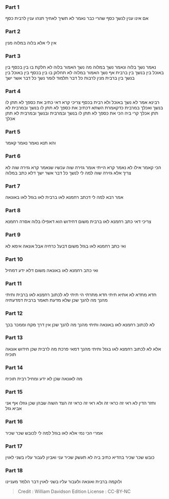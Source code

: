 
### Part 1
אם אינו ענין לנשך כסף שהרי כבר נאמר לא תשיך לאחיך תנהו ענין לרבית כסף 

### Part 2
אין לי אלא בלוה במלוה מנין

### Part 3
נאמר נשך בלוה ונאמר נשך במלוה מה נשך האמור בלוה לא חלקת בו בין בכסף בין באוכל בין בנשך בין ברבית אף נשך האמור במלוה לא תחלוק בו בין בכסף בין באוכל בין בנשך בין ברבית מנין לרבות כל דבר תלמוד לומר נשך כל דבר אשר ישך

### Part 4
רבינא אמר לא נשך באוכל ולא רבית בכסף צריכי קרא דאי כתיב את כספך לא תתן לו בנשך ואכלך במרבית כדקאמרת השתא דכתיב את כספך לא תתן לו בנשך ובמרבית לא תתן אכלך קרי ביה הכי את כספך לא תתן לו בנשך ובמרבית ובנשך ובמרבית לא תתן אכלך 

### Part 5
והא תנא נאמר נאמר קאמר 

### Part 6
הכי קאמר אילו לא נאמר קרא הייתי אומר גזירה שוה עכשיו שנאמר קרא גזירה שוה לא צריך אלא גזירה שוה למה לי לנשך כל דבר אשר ישך דלא כתב במלוה

### Part 7
אמר רבא למה לי דכתב רחמנא לאו ברבית לאו בגזל לאו באונאה 

### Part 8
צריכי דאי כתב רחמנא לאו ברבית משום דחידוש הוא דאפילו בלוה אסרה רחמנא 

### Part 9
ואי כתב רחמנא לאו בגזל משום דבעל כרחיה אבל אונאה אימא לא 

### Part 10
ואי כתב רחמנא לאו באונאה משום דלא ידע דמחיל 

### Part 11
חדא מחדא לא אתיא תיתי חדא מתרתי הי תיתי לא לכתוב רחמנא לאו ברבית ותיתי מהנך מה להנך שכן שלא מדעת תאמר ברבית דמדעתיה

### Part 12
לא לכתוב רחמנא לאו באונאה ותיתי מהנך מה להנך שכן אין דרך מקח וממכר בכך

### Part 13
אלא לא לכתוב רחמנא לאו בגזל ותיתי מהנך דמאי פרכת מה לרבית שכן חידוש אונאה תוכיח 

### Part 14
מה לאונאה שכן לא ידע ומחיל רבית תוכיח 

### Part 15
וחזר הדין לא ראי זה כראי זה ולא ראי זה כראי זה הצד השוה שבהן שכן גוזלו אף אני אביא גזל

### Part 16
אמרי הכי נמי אלא לאו בגזל למה לי לכובש שכר שכיר

### Part 17
כובש שכר שכיר בהדיא כתיב ביה לא תעשק שכיר עני ואביון לעבור עליו בשני לאוין 

### Part 18
ולוקמה ברבית ואונאה ולעבור עליו בשני לאוין דבר הלמד מעניינו

>Credit : William Davidson Edition
>License : CC-BY-NC